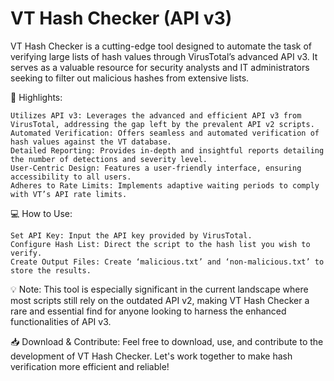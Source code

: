 # VT Hash Checker (API v3)

VT Hash Checker is a cutting-edge tool designed to automate the task of verifying large lists of hash values through VirusTotal’s advanced API v3. It serves as a valuable resource for security analysts and IT administrators seeking to filter out malicious hashes from extensive lists.

🌟 Highlights:

    Utilizes API v3: Leverages the advanced and efficient API v3 from VirusTotal, addressing the gap left by the prevalent API v2 scripts.
    Automated Verification: Offers seamless and automated verification of hash values against the VT database.
    Detailed Reporting: Provides in-depth and insightful reports detailing the number of detections and severity level.
    User-Centric Design: Features a user-friendly interface, ensuring accessibility to all users.
    Adheres to Rate Limits: Implements adaptive waiting periods to comply with VT’s API rate limits.

💻 How to Use:

    Set API Key: Input the API key provided by VirusTotal.
    Configure Hash List: Direct the script to the hash list you wish to verify.
    Create Output Files: Create ‘malicious.txt’ and ‘non-malicious.txt’ to store the results.

💡 Note:
This tool is especially significant in the current landscape where most scripts still rely on the outdated API v2, making VT Hash Checker a rare and essential find for anyone looking to harness the enhanced functionalities of API v3.

📥 Download & Contribute:
Feel free to download, use, and contribute to the development of VT Hash Checker. Let's work together to make hash verification more efficient and reliable!
